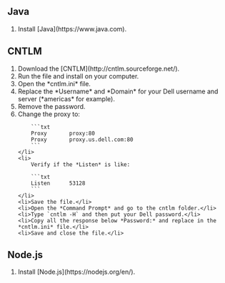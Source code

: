 ## Java
<ol>
    <li>Install [Java](https://www.java.com).</li>
</ol>

## CNTLM
<ol>
    <li>Download the [CNTLM](http://cntlm.sourceforge.net/).</li>
    <li>Run the file and install on your computer.</li>
    <li>Open the *cntlm.ini* file.</li>
    <li>Replace the *Username* and *Domain* for your Dell username and server (*americas* for example).</li>
    <li>Remove the password.</li>
    <li>
        Change the proxy to:
        
        ```txt
        Proxy		proxy:80
        Proxy		proxy.us.dell.com:80
        ```
    </li>
    <li>
        Verify if the *Listen* is like:
        
        ```txt
        Listen		53128
        ```
    </li>
    <li>Save the file.</li>
    <li>Open the *Command Prompt* and go to the cntlm folder.</li>
    <li>Type `cntlm -H` and then put your Dell password.</li>
    <li>Copy all the response below *Password:* and replace in the *cntlm.ini* file.</li>
    <li>Save and close the file.</li>
</ol>

## Node.js
<ol>
    <li>Install [Node.js](https://nodejs.org/en/).</li>
</ol>